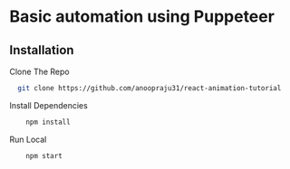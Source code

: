 # Basic automation using Puppeteer

## Installation

Clone The Repo

```bash
  git clone https://github.com/anoopraju31/react-animation-tutorial
```

Install Dependencies
```bash
    npm install
```    

Run Local
```bash
    npm start
```

